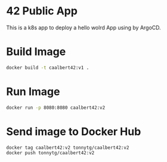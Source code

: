 # 42 Public App

This is a k8s app to deploy a hello wolrd App using by ArgoCD.

# Build Image

```bash
docker build -t caalbert42:v1 .
```

# Run Image

```bash
docker run -p 8080:8080 caalbert42:v2
```

# Send image to Docker Hub

```bash
docker tag caalbert42:v2 tonnytg/caalbert42:v2
docker push tonnytg/caalbert42:v2
```
